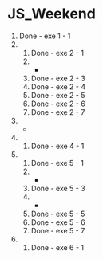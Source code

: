 # JS_Weekend

1. Done - exe 1 - 1
2. 1. Done - exe 2 - 1
   2. -
   3. Done - exe 2 - 3
   4. Done - exe 2 - 4
   5. Done - exe 2 - 5
   6. Done - exe 2 - 6
   7. Done - exe 2 - 7
3. -
4. 1. Done - exe 4 - 1
5. 1. Done - exe 5 - 1
   2. -
   3. Done - exe 5 - 3
   4. -
   5. Done - exe 5 - 5
   6. Done - exe 5 - 6
   7. Done - exe 5 - 7
6. 1. Done - exe 6 - 1
